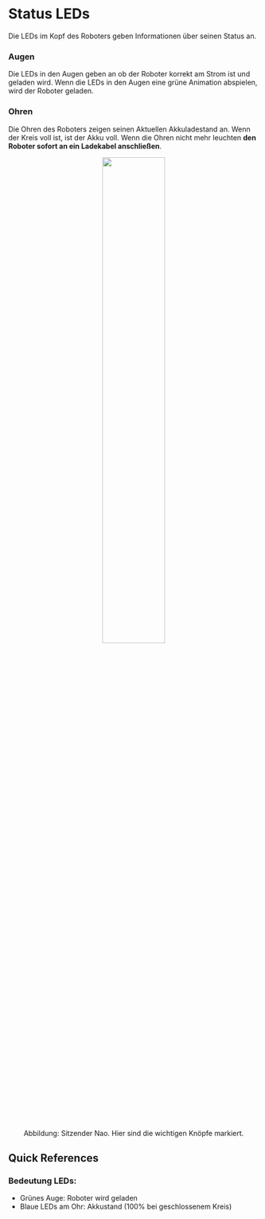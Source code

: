 # Status LEDs

Die LEDs im Kopf des Roboters geben Informationen über seinen Status an.

### Augen
Die LEDs in den Augen geben an ob der Roboter korrekt am Strom ist und geladen wird.
Wenn die LEDs in den Augen eine grüne Animation abspielen, wird der Roboter geladen.
    
### Ohren
Die Ohren des Roboters zeigen seinen Aktuellen Akkuladestand an. Wenn der Kreis voll ist, ist der Akku voll.
Wenn die Ohren nicht mehr leuchten **den Roboter sofort an ein Ladekabel anschließen**.

<center>
<img src="/static/button.jpg" width="50%"><br>
<span class="figure-desc">Abbildung: Sitzender Nao. Hier sind die wichtigen Knöpfe markiert.</span>
</center>


## Quick References

### Bedeutung LEDs:
* Grünes Auge: Roboter wird geladen
* Blaue LEDs am Ohr: Akkustand (100% bei geschlossenem Kreis)
